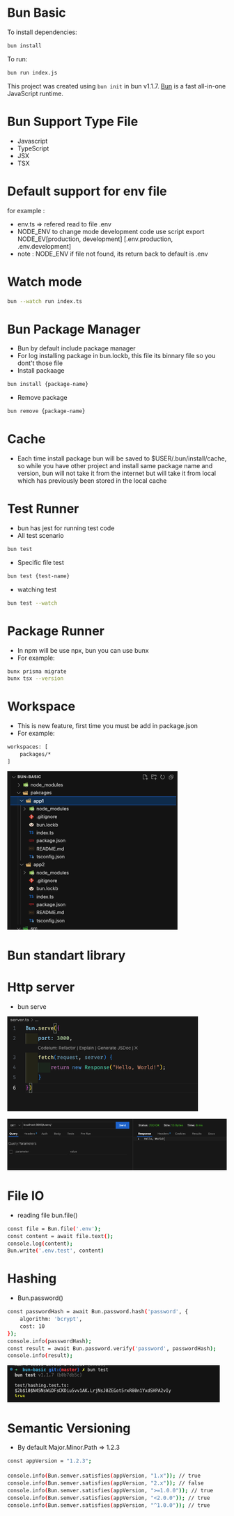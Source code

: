 # Bun Basic

To install dependencies:

```bash
bun install
```

To run:

```bash
bun run index.js
```

This project was created using `bun init` in bun v1.1.7. [Bun](https://bun.sh) is a fast all-in-one JavaScript runtime.

# Bun Support Type File

- Javascript
- TypeScript
- JSX
- TSX

# Default support for env file
for example :
- env.ts => refered read to file .env
- NODE_ENV to change mode development code use script export NODE_EV[production, development] [.env.production, .env.development]
- note : NODE_ENV if file not found, its return back to default is .env

# Watch mode
```bash
bun --watch run index.ts
```

# Bun Package Manager
- Bun by default include package manager
- For log installing package in bun.lockb, this file its binnary file so you dont't those file
- Install packaage 
```bash
bun install {package-name}
```
- Remove package 
```bash
bun remove {package-name}
```

# Cache
- Each time install package bun will be saved to $USER/.bun/install/cache, so while you have other project and install same package name and version, bun will not take it from the internet but will take it from local which has previously been stored in the local cache

# Test Runner
- bun has jest for running test code
- All test scenario
```bash
bun test
```
- Specific file test 
```bash
bun test {test-name}
```
- watching test
```bash
bun test --watch
```

# Package Runner
- In npm will be use npx, bun you can use bunx
- For example:
```bash
bunx prisma migrate
bunx tsx --version
```

# Workspace
- This is new feature, first time you must be add in package.json
- For example: 
```bash
workspaces: [
    packages/*
]
```
![alt text](https://github.com/aircode91/bun-basic/blob/master/screenshots/packages.png??raw=true)

# Bun standart library

# Http server
- bun serve

![alt text](https://github.com/aircode91/bun-basic/blob/master/screenshots/http-server.png??raw=true)

![alt text](https://github.com/aircode91/bun-basic/blob/master/screenshots/http-server-response.png??raw=true)

# File IO
- reading file bun.file()
```bash
const file = Bun.file('.env');
const content = await file.text();
console.log(content);
Bun.write('.env.test', content)
```
# Hashing
- Bun.password()
```bash
const passwordHash = await Bun.password.hash('password', {
    algorithm: 'bcrypt',
    cost: 10
});
console.info(passwordHash);
const result = await Bun.password.verify('password', passwordHash);
console.info(result);
```

![alt text](https://github.com/aircode91/bun-basic/blob/master/screenshots/hashing.png??raw=true)

# Semantic Versioning
- By default Major.Minor.Path => 1.2.3
```bash
const appVersion = "1.2.3";

console.info(Bun.semver.satisfies(appVersion, "1.x")); // true
console.info(Bun.semver.satisfies(appVersion, "2.x")); // false
console.info(Bun.semver.satisfies(appVersion, ">=1.0.0")); // true
console.info(Bun.semver.satisfies(appVersion, "<2.0.0")); // true
console.info(Bun.semver.satisfies(appVersion, "^1.0.0")); // true
```